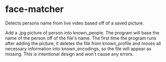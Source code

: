 # face-matcher
Detects persons name from live video based off of a saved picture.

Add a .jpg picture of person into known_people. The program will base the name of the person off of the file's name. The first time the program runs after adding the picture, it deletes the file from known_profile and moves all necessary information into known_encodings, so the file will appear as missing. This is intentional design and won't cause any errors.
